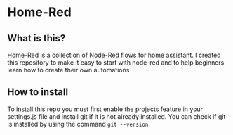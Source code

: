 Home-Red
========

## What is this?

Home-Red is a collection of [Node-Red](https://nodered.org/) flows for home assistant. I created this repository to make it easy to start with node-red and to help beginners learn how to create their own automations

## How to install

To install this repo you must first enable the projects feature in your settings.js file and install git if it is not already installed. You can check if git is installed by using the command ``git --version``.